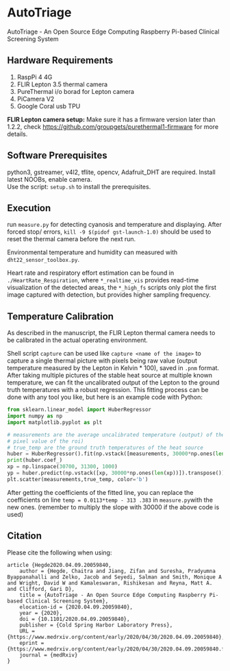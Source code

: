 # AutoTriage
AutoTriage - An Open Source Edge Computing Raspberry Pi-based Clinical Screening System

## Hardware Requirements
1. RaspPi 4 4G
2. FLIR Lepton 3.5 thermal camera 
3. PureThermal i/o borad for Lepton camera
4. PiCamera V2
5. Google Coral usb TPU

**FLIR Lepton camera setup:** Make sure it has a firmware version later than 1.2.2, check https://github.com/groupgets/purethermal1-firmware for more details. 

## Software Prerequisites
python3, gstreamer, v4l2, tflite, opencv, Adafruit_DHT are required. 
Install latest NOOBs, enable camera.  
Use the script: `setup.sh` to install the prerequisites.

## Execution 
run `measure.py` for detecting cyanosis and temperature and displaying. After forced stop/ errors, `kill -9 $(pidof gst-launch-1.0)` should be used to reset the thermal camera before the next run. 

Environmental temperature and humidity can measured with `dht22_sensor_toolbox.py`.

Heart rate and respiratory effort estimation can be found in `./HeartRate_Respiration`, where `*_realtime_vis` provides read-time visualization of the detected areas, the `*_high_fs` scripts only plot the first image captured with detection, but provides higher sampling frequency. 


## Temperature Calibration 
As described in the manuscript, the FLIR Lepton thermal camera needs to be calibrated in the actual operating 
environment.  

Shell script `capture` can be used like `capture <name of the image>` to capture a single thermal picture with pixels 
being raw value (output temperature measured by 
the Lepton in Kelvin * 100), saved in `.pnm` format. After taking multiple pictures of the stable heat source at 
multiple known temperature, we can fit the uncalibrated output of the Lepton to the ground truth temperatures with a 
robust regression. This fitting process can be done with any tool you like, but here is an example code with Python:
```python
from sklearn.linear_model import HuberRegressor
import numpy as np
import matplotlib.pyplot as plt

# measurements are the average uncalibrated temperature (output) of the ROI (heat source) in the frame (i.e. average 
# pixel value of the roi)
# true_temp are the ground truth temperatures of the heat source
huber = HuberRegressor().fit(np.vstack([measurements, 30000*np.ones(len(measurements))]).transpose(), true_temp)
print(huber.coef_)
xp = np.linspace(30700, 31300, 1000)
yp = huber.predict(np.vstack([xp, 30000*np.ones(len(xp))]).transpose())
plt.scatter(measurements,true_temp, color='b')
```

After getting the coefficients of the fitted line, you can replace the coefficients on line `temp = 0.0113*temp - 313
.383` in `measure.py`with the new ones. (remember to multiply the slope with 30000 if the above code is used)

## Citation
Please cite the following when using:
```
article {Hegde2020.04.09.20059840,
	author = {Hegde, Chaitra and Jiang, Zifan and Suresha, Pradyumna Byappanahalli and Zelko, Jacob and Seyedi, Salman and Smith, Monique A and Wright, David W and Kamaleswaran, Rishikesan and Reyna, Matt A. and Clifford, Gari D},
	title = {AutoTriage - An Open Source Edge Computing Raspberry Pi-based Clinical Screening System},
	elocation-id = {2020.04.09.20059840},
	year = {2020},
	doi = {10.1101/2020.04.09.20059840},
	publisher = {Cold Spring Harbor Laboratory Press},
	URL = {https://www.medrxiv.org/content/early/2020/04/30/2020.04.09.20059840},
	eprint = {https://www.medrxiv.org/content/early/2020/04/30/2020.04.09.20059840.full.pdf},
	journal = {medRxiv}
}
```
